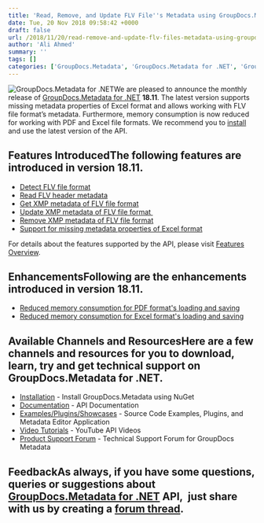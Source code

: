 ```yaml
---
title: 'Read, Remove, and Update FLV File''s Metadata using GroupDocs.Metadata for .NET 18.11'
date: Tue, 20 Nov 2018 09:58:42 +0000
draft: false
url: /2018/11/20/read-remove-and-update-flv-files-metadata-using-groupdocs.metadata-for-.net-18.11/
author: 'Ali Ahmed'
summary: ''
tags: []
categories: ['GroupDocs.Metadata', 'GroupDocs.Metadata for .NET', 'GroupDocs.Metadata for .NET Releases', 'GroupDocs.Metadata Product Family']
---
```


![GroupDocs.Metadata for .NET](http://blog.groupdocs.com/wp-content/uploads/sites/4/2017/06/groupdocs-metadata-net.png "GroupDocs-Metadata-theme-100x100")We are pleased to announce the monthly release of [GroupDocs.Metadata for .NET](https://products.groupdocs.com/metadata/net) **18.11**. The latest version supports missing metadata properties of Excel format and allows working with FLV file format’s metadata. Furthermore, memory consumption is now reduced for working with PDF and Excel file formats. We recommend you to [install](https://www.nuget.org/packages/GroupDocs.Metadata/) and use the latest version of the API.

## Features IntroducedThe following features are introduced in version **18.11**.

*   [Detect FLV file format](https://docs.groupdocs.com/metadata/net)
*   [Read FLV header metadata](https://docs.groupdocs.com/metadata/net)
*   [Get XMP metadata of FLV file format](https://docs.groupdocs.com/metadata/net)
*   [Update XMP metadata of FLV file format ](https://docs.groupdocs.com/metadata/net)
*   [Remove XMP metadata of FLV file format](https://docs.groupdocs.com/metadata/net)
*   [Support for missing metadata properties of Excel format](https://docs.groupdocs.com/metadata/net)

For details about the features supported by the API, please visit [Features Overview](https://docs.groupdocs.com/display/metadatanet/Features+Overview).

## EnhancementsFollowing are the enhancements introduced in version **18.11**.

*   [Reduced memory consumption for PDF format's loading and saving](https://docs.groupdocs.com/watermark/net)
*   [Reduced memory consumption for Excel format's loading and saving](https://docs.groupdocs.com/watermark/net)

## Available Channels and ResourcesHere are a few channels and resources for you to download, learn, try and get technical support on GroupDocs.Metadata for .NET.

*   [Installation](https://www.nuget.org/packages/GroupDocs.Metadata/ "GroupDocs.Metadata Nuget Package") - Install GroupDocs.Metadata using NuGet
*   [Documentation](https://docs.groupdocs.com/display/metadatanet/Getting+Started "Metadata API documentation") - API Documentation
*   [Examples/Plugins/Showcases](https://github.com/groupdocs-metadata/GroupDocs.Metadata-for-.NET/tree/master/Examples "How to use Metadata API") - Source Code Examples, Plugins, and Metadata Editor Application
*   [Video Tutorials](https://www.youtube.com/watch?v=hOJ0eOtuWUs&list=PL25CTxMCj5vOw2EECdY7g2z4O2odafxC_ "Metadata API YouTube Tutorials") - YouTube API Videos
*   [Product Support Forum](https://forum.groupdocs.com/c/metadata) - Technical Support Forum for GroupDocs Metadata

## FeedbackAs always, if you have some questions, queries or suggestions about [GroupDocs.Metadata for .NET](https://products.groupdocs.com/metadata/net ".NET Metadata API") API,  just share with us by creating a [forum thread](https://forum.groupdocs.com/c/metadata).





